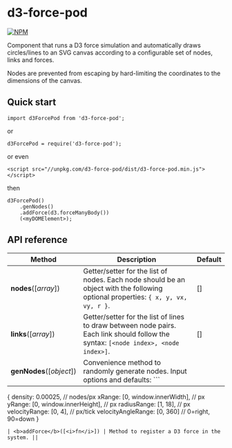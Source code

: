 # d3-force-pod

[![NPM](https://nodei.co/npm/d3-force-pod.png?compact=true)](https://nodei.co/npm/d3-force-pod/)

Component that runs a D3 force simulation and automatically draws circles/lines to an SVG canvas according to a configurable set of nodes, links and forces.

Nodes are prevented from escaping by hard-limiting the coordinates to the dimensions of the canvas.

## Quick start

```
import d3ForcePod from 'd3-force-pod';
```
or
```
d3ForcePod = require('d3-force-pod');
```
or even
```
<script src="//unpkg.com/d3-force-pod/dist/d3-force-pod.min.js"></script>
```
then
```
d3ForcePod()
    .genNodes()
    .addForce(d3.forceManyBody())
    (<myDOMElement>);
```

## API reference

| Method | Description | Default |
| ------------------ | -------------------------------------------------------------------------------------------------------------------------- | ------------- |
| <b>nodes</b>([<i>array</i>]) | Getter/setter for the list of nodes. Each node should be an object with the following optional properties: `{ x, y, vx, vy, r }`. | [] |
| <b>links</b>([<i>array</i>]) | Getter/setter for the list of lines to draw between node pairs. Each link should follow the syntax: `[<node index>, <node index>]`. | [] |
| <b>genNodes</b>([<i>object</i>]) | Convenience method to randomly generate nodes. Input options and defaults: ```
{ 
    density: 0.00025,                   // nodes/px
    xRange: [0, window.innerWidth],     // px
    yRange: [0, window.innerHeight],    // px
    radiusRange: [1, 18],               // px
    velocityRange: [0, 4],              // px/tick
    velocityAngleRange: [0, 360]        // 0=right, 90=down
}
```. ||
| <b>addForce</b>([<i>fn</i>]) | Method to register a D3 force in the system. ||